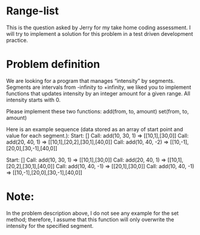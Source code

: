 # Range-list

This is the question asked by Jerry for my take home coding assessment. I will try to implement a solution for this problem in a test driven development practice.

# Problem definition

We are looking for a program that manages “intensity” by segments. Segments are intervals from -infinity to +infinity, we liked you to implement functions that updates intensity by an integer amount for a given range. All intensity starts with 0.

Please implement these two functions:
add(from, to, amount)
set(from, to, amount)

Here is an example sequence (data stored as an array of start point and value for each segment.):
Start: []
Call: add(10, 30, 1) => [[10,1],[30,0]]
Call: add(20, 40, 1) => [[10,1],[20,2],[30,1],[40,0]]
Call: add(10, 40, -2) => [[10,-1],[20,0],[30,-1],[40,0]]

Start: []
Call: add(10, 30, 1) => [[10,1],[30,0]]
Call: add(20, 40, 1) => [[10,1],[20,2],[30,1],[40,0]]
Call: add(10, 40, -1) => [[20,1],[30,0]]
Call: add(10, 40, -1) => [[10,-1],[20,0],[30,-1],[40,0]]

# Note:

In the problem description above, I do not see any example for the set method; therefore, I assume that this function will only overwrite the intensity for the specified segment.
